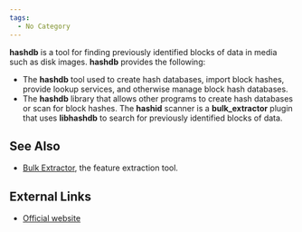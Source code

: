 ```yaml
---
tags:
  - No Category
---
```

**hashdb** is a tool for finding previously identified blocks of data in
media such as disk images. **hashdb** provides the following:

- The **hashdb** tool used to create hash databases, import block
  hashes, provide lookup services, and otherwise manage block hash
  databases.
- The **hashdb** library that allows other programs to create hash
  databases or scan for block hashes. The **hashid** scanner is a
  **bulk_extractor** plugin that uses **libhashdb** to search for
  previously identified blocks of data.

## See Also

- [Bulk Extractor](bulk_extractor.md), the feature extraction
  tool.

## External Links

- [Official website](https://github.com/simsong/hashdb/wiki)